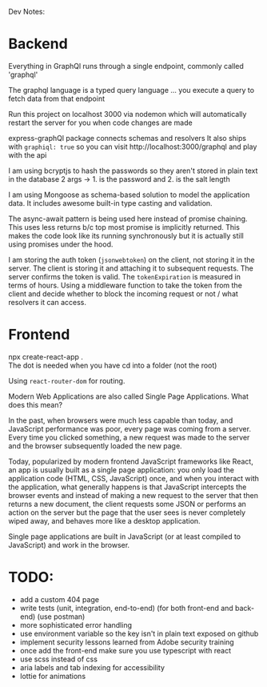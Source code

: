 Dev Notes:

# Backend

Everything in GraphQl runs through a single endpoint, commonly called 'graphql'

The graphql language is a typed query language ... you execute a query to fetch data from that endpoint

Run this project on localhost 3000 via nodemon which will automatically restart the server for you when code changes are made

express-graphQl package connects schemas and resolvers
	It also ships with `graphiql: true` so you can visit http://localhost:3000/graphql and play with the api

I am using bcryptjs to hash the passwords so they aren't stored in plain text in the database
2 args -> 1. is the password and 2. is the salt length

I am using Mongoose as schema-based solution to model the application data. It includes awesome built-in type casting and validation.

The async-await pattern is being used here instead of promise chaining.
This uses less returns b/c top most promise is implicitly returned.
This makes the code look like its running synchronously but it is actually still using promises under the hood.

I am storing the auth token (`jsonwebtoken`) on the client, not storing it in the server.
The client is storing it and attaching it to subsequent requests.
The server confirms the token is valid.
The `tokenExpiration` is measured in terms of hours.
Using a middleware function to take the token from the client and decide whether to block the incoming request or not / what resolvers it can access.

# Frontend

npx create-react-app .  
The dot is needed when you have cd into a folder (not the root)

Using `react-router-dom` for routing.

Modern Web Applications are also called Single Page Applications. What does this mean?

In the past, when browsers were much less capable than today, and JavaScript performance was poor, every page was coming from a server. Every time you clicked something, a new request was made to the server and the browser subsequently loaded the new page.

Today, popularized by modern frontend JavaScript frameworks like React, an app is usually built as a single page application: you only load the application code (HTML, CSS, JavaScript) once, and when you interact with the application, what generally happens is that JavaScript intercepts the browser events and instead of making a new request to the server that then returns a new document, the client requests some JSON or performs an action on the server but the page that the user sees is never completely wiped away, and behaves more like a desktop application.

Single page applications are built in JavaScript (or at least compiled to JavaScript) and work in the browser.

# TODO:

- add a custom 404 page
- write tests (unit, integration, end-to-end) (for both front-end and back-end) (use postman)
- more sophisticated error handling
- use environment variable so the key isn't in plain text exposed on github
- implement security lessons learned from Adobe security training
- once add the front-end make sure you use typescript with react
- use scss instead of css
- aria labels and tab indexing for accessibility
- lottie for animations 
